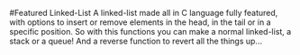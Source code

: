#Featured Linked-List
A linked-list made all in C language fully featured, with options to insert or remove elements in the head, in the tail or in a specific position. So with this functions you can make a normal linked-list, a stack or a queue! And a reverse function to revert all the things up...
